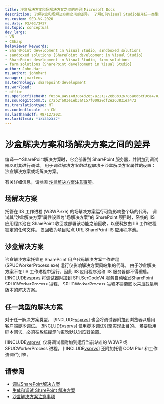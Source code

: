 ```yaml
---
title: 沙盒解决方案和场解决方案之间的差异|Microsoft Docs
description: 了解沙盒和场解决方案之间的差异。 了解如何Visual Studio使用任一类型的解决方案进行调试。
ms.custom: SEO-VS-2020
ms.date: 02/02/2017
ms.topic: conceptual
dev_langs:
- VB
- CSharp
helpviewer_keywords:
- SharePoint development in Visual Studio, sandboxed solutions
- sandboxed solutions [SharePoint development in Visual Studio]
- SharePoint development in Visual Studio, farm solutions
- farm solutions [SharePoint development in Visual Studio]
author: John-Hart
ms.author: johnhart
manager: jmartens
ms.technology: sharepoint-development
ms.workload:
- office
ms.openlocfilehash: f05341a4914d3864d2e57a223272eb8b326785a6d6cf9ca4703e6e585b228804
ms.sourcegitcommit: c72b2f603e1eb3a4157f00926df2e263831ea472
ms.translationtype: MT
ms.contentlocale: zh-CN
ms.lasthandoff: 08/12/2021
ms.locfileid: "121332347"
---
```

# <a name="differences-between-sandboxed-and-farm-solutions"></a>沙盒解决方案和场解决方案之间的差异
  编译一个SharePoint解决方案时，它会部署到 SharePoint 服务器，并附加到调试器以对其进行调试。 用于调试解决方案的过程取决于沙盒解决方案属性的设置：沙盒解决方案或场解决方案。

 有关详细信息，请参阅 [沙盒解决方案注意事项](../sharepoint/sandboxed-solution-considerations.md)。

## <a name="farm-solutions"></a>场解决方案
 托管在 IIS 工作进程 (W3WP.exe) 的场解决方案运行可能影响整个场的代码。 调试其"沙盒解决方案"属性设置为"场解决方案"的 SharePoint 项目时，系统的 IIS 应用程序池在 SharePoint 收回或部署该功能之前回收，以便释放由 IIS 工作进程锁定的任何文件。 仅回收为项目站点 URL SharePoint IIS 应用程序池。

## <a name="sandboxed-solutions"></a>沙盒解决方案
 沙盒解决方案托管在 SharePoint 用户代码解决方案工作进程 (SPUCWorkerProcess.exe) 运行仅影响解决方案网站集的代码。 由于沙盒解决方案不在 IIS 工作进程中运行，因此 IIS 应用程序池和 IIS 服务器都不得重启。 [!INCLUDE[vsprvs](../sharepoint/includes/vsprvs-md.md)]将调试器附加到 SPUSerCodeV4 服务自动触发SharePoint SPUCWorkerProcess 进程。 SPUCWorkerProcess 进程不需要回收来加载最新版本的解决方案。

## <a name="either-type-of-solution"></a>任一类型的解决方案
 对于任一解决方案类型， [!INCLUDE[vsprvs](../sharepoint/includes/vsprvs-md.md)] 也会将调试器附加到浏览器以启用客户端脚本调试。 [!INCLUDE[vsprvs](../sharepoint/includes/vsprvs-md.md)] 使用脚本调试引擎实现此目的。 若要启用脚本调试，必须在系统提示时更改默认浏览器设置。

 [!INCLUDE[vsprvs](../sharepoint/includes/vsprvs-md.md)] 仅将调试器附加到运行当前站点的 W3WP 或 SPUCWorkerProcess 进程。 [!INCLUDE[vsprvs](../sharepoint/includes/vsprvs-md.md)] 还附加托管 COM Plus 和工作流调试引擎。

## <a name="see-also"></a>请参阅
- [调试SharePoint解决方案](../sharepoint/debugging-sharepoint-solutions.md)
- [生成和调试 SharePoint 解决方案](../sharepoint/building-and-debugging-sharepoint-solutions.md)
- [沙盒解决方案注意事项](../sharepoint/sandboxed-solution-considerations.md)
